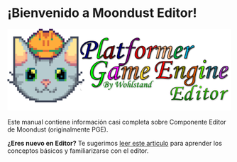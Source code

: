 # ¡Bienvenido a Moondust Editor!

![Logo](images/splash_editor.png)

Este manual contiene información casi completa sobre
Componente Editor de Moondust (originalmente PGE).

**¿Eres nuevo en Editor?** Te sugerimos [leer este articulo](Intro/QuickStart/WhatIsEditor) 
para aprender los conceptos básicos y familiarizarse con el editor.

